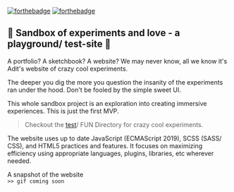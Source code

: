 [![forthebadge](https://forthebadge.com/images/badges/built-with-love.svg)](https://forthebadge.com)
[![forthebadge](https://forthebadge.com/images/badges/powered-by-electricity.svg)](https://forthebadge.com)  

## 👾 Sandbox of experiments and love - a playground/ test-site 🥽
  
A portfolio? A sketchbook? A website? We may never know, all we know it's Adit's website of crazy cool experiments.  
  
The deeper you dig the more you question the insanity of the experiments ran under the hood. Don't be fooled by the simple sweet UI. 

This whole sandbox project is an exploration into creating immersive experiences. This is just the first MVP.

> Checkout the [test](/test "Directory link to crazy cool experiments")/ FUN Directory for crazy cool experiments.


The website uses up to date JavaScript (ECMAScript 2019), SCSS (SASS/ CSS), and HTML5 practices and features. It focuses on maximizing efficiency using appropriate languages, plugins, libraries, etc wherever needed.

A snapshot of the website  
`>> gif coming soon`  

